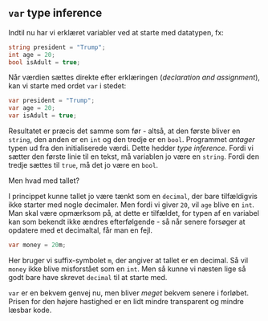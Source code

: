 ## `var` type inference
Indtil nu har vi erklæret variabler ved at starte med datatypen, fx:

```csharp
string president = "Trump";
int age = 20;
bool isAdult = true;
```

Når værdien sættes direkte efter erklæringen (_declaration and assignment_), kan vi starte med ordet `var` i stedet:

```csharp
var president = "Trump";
var age = 20;
var isAdult = true;
```

Resultatet er præcis det samme som før - altså, at den første bliver en `string`, den anden er en `int` og den tredje er en `bool`. Programmet _antager_ typen ud fra den initialiserede værdi. Dette hedder _type inference_. Fordi vi sætter den første linie til en tekst, må variablen jo være en `string`. Fordi den tredje sættes til `true`, må det jo være en `bool`. 

Men hvad med tallet? 

I princippet kunne tallet jo være tænkt som en `decimal`, der bare tilfældigvis ikke starter med nogle decimaler. Men fordi vi giver `20`, vil `age` blive en `int`. Man skal være opmærksom på, at dette er tilfældet, for typen af en variabel kan som bekendt ikke ændres efterfølgende - så når senere forsøger at opdatere med et decimaltal, får man en fejl.

```csharp
var money = 20m;
``` 

Her bruger vi suffix-symbolet `m`, der angiver at tallet er en decimal. Så vil `money` ikke blive misforstået som en `int`. Men så kunne vi næsten lige så godt bare have skrevet `decimal` til at starte med.

`var` er en bekvem genvej nu, men bliver _meget_ bekvem senere i forløbet. Prisen for den højere hastighed er en lidt mindre transparent og mindre læsbar kode.